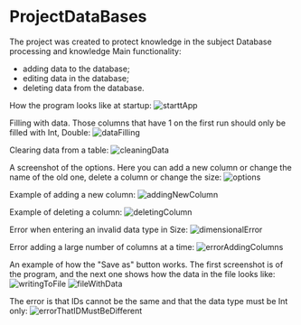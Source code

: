 # ProjectDataBases
The project was created to protect knowledge in the subject Database processing and knowledge
Main functionality:
 - adding data to the database;
 - editing data in the database;
 - deleting data from the database.

How the program looks like at startup:
![starttApp](https://user-images.githubusercontent.com/58857042/170111605-948e8a8d-58b7-44b7-aa43-5d7c0d321260.png)

Filling with data. Those columns that have 1 on the first run should only be filled with Int, Double:
![dataFilling](https://user-images.githubusercontent.com/58857042/170107578-5e6b872e-cf45-49f7-a283-93e4b6a55366.png)

Clearing data from a table:
![cleaningData](https://user-images.githubusercontent.com/58857042/170107692-ea9ba535-9470-496a-9c52-53bc729190f1.png)

A screenshot of the options. Here you can add a new column or change the name of the old one, delete a column or change the size:
![options](https://user-images.githubusercontent.com/58857042/170107885-ce947175-e640-4e5f-a6cc-c22da598afb7.png)

Example of adding a new column:
![addingNewColumn](https://user-images.githubusercontent.com/58857042/170107896-1e5efd21-8bbe-40e4-8d32-71d72e863a66.png)

Example of deleting a column:
![deletingColumn](https://user-images.githubusercontent.com/58857042/170108020-b12ae92c-4399-4038-8bd8-7b886357336d.png)

Error when entering an invalid data type in Size:
![dimensionalError](https://user-images.githubusercontent.com/58857042/170108146-cdcfa90f-0334-4f7b-93b6-e7a676c8faf8.png)

Error adding a large number of columns at a time:
![errorAddingColumns](https://user-images.githubusercontent.com/58857042/170108291-86b47b71-68e9-4cf8-9b28-2916e7825d54.png)

An example of how the "Save as" button works. The first screenshot is of the program, and the next one shows how the data in the file looks like:
![writingToFile](https://user-images.githubusercontent.com/58857042/170109018-f32daf9c-5992-4655-8a8e-02bd7e5b165e.png)
![fileWithData](https://user-images.githubusercontent.com/58857042/170109213-08b150e8-5331-4c43-9c70-10f5ac2e9b76.png)

The error is that IDs cannot be the same and that the data type must be Int only:
![errorThatIDMustBeDifferent](https://user-images.githubusercontent.com/58857042/170109057-cd3fe373-8af6-4181-ac85-53a717d53a0d.png)

